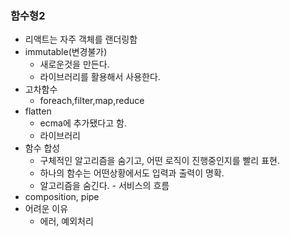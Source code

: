 ### 함수형2

- 리액트는 자주 객체를 랜더링함
- immutable(변경불가)
  - 새로운것을 만든다.
  - 라이브러리를 활용해서 사용한다.
- 고차함수
  - foreach,filter,map,reduce
- flatten
  - ecma에 추가됐다고 함.
  - 라이브러리
- 함수 합성
  - 구체적인 알고리즘을 숨기고, 어떤 로직이 진행중인지를 빨리 표현.
  - 하나의 함수는 어떤상황에서도 입력과 출력이 명확.
  - 알고리즘을 숨긴다. - 서비스의 흐름
- composition, pipe
- 어려운 이유
  - 에러, 예외처리
